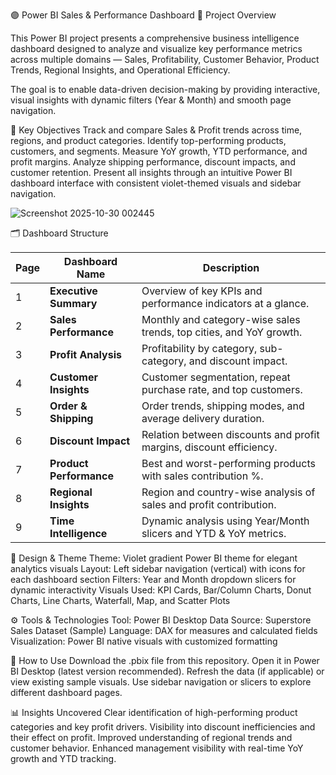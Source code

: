 🟣 Power BI Sales & Performance Dashboard
📘 Project Overview



This Power BI project presents a comprehensive business intelligence dashboard designed to analyze and visualize key performance metrics across multiple domains — Sales, Profitability, Customer Behavior, Product Trends, Regional Insights, and Operational Efficiency.

The goal is to enable data-driven decision-making by providing interactive, visual insights with dynamic filters (Year & Month) and smooth page navigation.


🧠 Key Objectives
Track and compare Sales & Profit trends across time, regions, and product categories.
Identify top-performing products, customers, and segments.
Measure YoY growth, YTD performance, and profit margins.
Analyze shipping performance, discount impacts, and customer retention.
Present all insights through an intuitive Power BI dashboard interface with consistent violet-themed visuals and sidebar navigation.


![Screenshot 2025-10-30 002445](https://github.com/user-attachments/assets/d099c3cc-ec9a-49f1-9041-52462fc0a447)

🗂 Dashboard Structure

| Page | Dashboard Name          | Description                                                         |
| ---- | ----------------------- | ------------------------------------------------------------------- |
| 1    | **Executive Summary**   | Overview of key KPIs and performance indicators at a glance.        |
| 2    | **Sales Performance**   | Monthly and category-wise sales trends, top cities, and YoY growth. |
| 3    | **Profit Analysis**     | Profitability by category, sub-category, and discount impact.       |
| 4    | **Customer Insights**   | Customer segmentation, repeat purchase rate, and top customers.     |
| 5    | **Order & Shipping**    | Order trends, shipping modes, and average delivery duration.        |
| 6    | **Discount Impact**     | Relation between discounts and profit margins, discount efficiency. |
| 7    | **Product Performance** | Best and worst-performing products with sales contribution %.       |
| 8    | **Regional Insights**   | Region and country-wise analysis of sales and profit contribution.  |
| 9    | **Time Intelligence**   | Dynamic analysis using Year/Month slicers and YTD & YoY metrics.    |




🎨 Design & Theme
Theme: Violet gradient Power BI theme for elegant analytics visuals
Layout: Left sidebar navigation (vertical) with icons for each dashboard section
Filters: Year and Month dropdown slicers for dynamic interactivity
Visuals Used: KPI Cards, Bar/Column Charts, Donut Charts, Line Charts, Waterfall, Map, and Scatter Plots



⚙️ Tools & Technologies
Tool: Power BI Desktop
Data Source: Superstore Sales Dataset (Sample)
Language: DAX for measures and calculated fields
Visualization: Power BI native visuals with customized formatting



🧾 How to Use
Download the .pbix file from this repository.
Open it in Power BI Desktop (latest version recommended).
Refresh the data (if applicable) or view existing sample visuals.
Use sidebar navigation or slicers to explore different dashboard pages.



📊 Insights Uncovered
Clear identification of high-performing product categories and key profit drivers.
Visibility into discount inefficiencies and their effect on profit.
Improved understanding of regional trends and customer behavior.
Enhanced management visibility with real-time YoY growth and YTD tracking.
